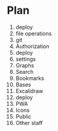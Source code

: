 # Plan
1. deploy
2. file operations
3. git
4. Authorization
5. deploy
6. settings
7. Graphs
8. Search
9. Bookmarks
10. Bases
11. Excalidraw
12. deploy
12. PWA
13. Icons
14. Public
15. Other staff
